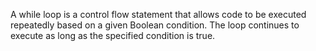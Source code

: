 
A while loop is a control flow statement that allows code to be executed repeatedly based on a given Boolean condition.
The loop continues to execute as long as the specified condition is true.
